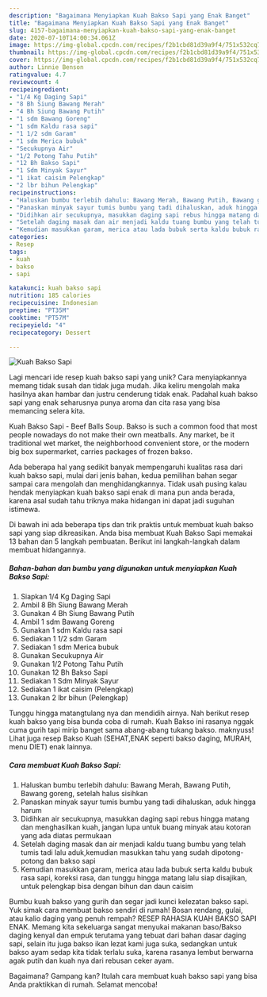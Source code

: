 ```yaml
---
description: "Bagaimana Menyiapkan Kuah Bakso Sapi yang Enak Banget"
title: "Bagaimana Menyiapkan Kuah Bakso Sapi yang Enak Banget"
slug: 4157-bagaimana-menyiapkan-kuah-bakso-sapi-yang-enak-banget
date: 2020-07-10T14:00:34.061Z
image: https://img-global.cpcdn.com/recipes/f2b1cbd81d39a9f4/751x532cq70/kuah-bakso-sapi-foto-resep-utama.jpg
thumbnail: https://img-global.cpcdn.com/recipes/f2b1cbd81d39a9f4/751x532cq70/kuah-bakso-sapi-foto-resep-utama.jpg
cover: https://img-global.cpcdn.com/recipes/f2b1cbd81d39a9f4/751x532cq70/kuah-bakso-sapi-foto-resep-utama.jpg
author: Linnie Benson
ratingvalue: 4.7
reviewcount: 4
recipeingredient:
- "1/4 Kg Daging Sapi"
- "8 Bh Siung Bawang Merah"
- "4 Bh Siung Bawang Putih"
- "1 sdm Bawang Goreng"
- "1 sdm Kaldu rasa sapi"
- "1 1/2 sdm Garam"
- "1 sdm Merica bubuk"
- "Secukupnya Air"
- "1/2 Potong Tahu Putih"
- "12 Bh Bakso Sapi"
- "1 Sdm Minyak Sayur"
- "1 ikat caisim Pelengkap"
- "2 lbr bihun Pelengkap"
recipeinstructions:
- "Haluskan bumbu terlebih dahulu: Bawang Merah, Bawang Putih, Bawang goreng, setelah halus sisihkan"
- "Panaskan minyak sayur tumis bumbu yang tadi dihaluskan, aduk hingga harum"
- "Didihkan air secukupnya, masukkan daging sapi rebus hingga matang dan menghasilkan kuah, jangan lupa untuk buang minyak atau kotoran yang ada diatas permukaan"
- "Setelah daging masak dan air menjadi kaldu tuang bumbu yang telah tumis tadi lalu aduk,kemudian masukkan tahu yang sudah dipotong-potong dan bakso sapi"
- "Kemudian masukkan garam, merica atau lada bubuk serta kaldu bubuk rasa sapi, koreksi rasa, dan tunggu hingga matang lalu siap disajikan, untuk pelengkap bisa dengan bihun dan daun caisim"
categories:
- Resep
tags:
- kuah
- bakso
- sapi

katakunci: kuah bakso sapi 
nutrition: 185 calories
recipecuisine: Indonesian
preptime: "PT35M"
cooktime: "PT57M"
recipeyield: "4"
recipecategory: Dessert

---
```



![Kuah Bakso Sapi](https://img-global.cpcdn.com/recipes/f2b1cbd81d39a9f4/751x532cq70/kuah-bakso-sapi-foto-resep-utama.jpg)

Lagi mencari ide resep kuah bakso sapi yang unik? Cara menyiapkannya memang tidak susah dan tidak juga mudah. Jika keliru mengolah maka hasilnya akan hambar dan justru cenderung tidak enak. Padahal kuah bakso sapi yang enak seharusnya punya aroma dan cita rasa yang bisa memancing selera kita.

Kuah Bakso Sapi - Beef Balls Soup. Bakso is such a common food that most people nowadays do not make their own meatballs. Any market, be it traditional wet market, the neighborhood convenient store, or the modern big box supermarket, carries packages of frozen bakso.

Ada beberapa hal yang sedikit banyak mempengaruhi kualitas rasa dari kuah bakso sapi, mulai dari jenis bahan, kedua pemilihan bahan segar sampai cara mengolah dan menghidangkannya. Tidak usah pusing kalau hendak menyiapkan kuah bakso sapi enak di mana pun anda berada, karena asal sudah tahu triknya maka hidangan ini dapat jadi suguhan istimewa.


Di bawah ini ada beberapa tips dan trik praktis untuk membuat kuah bakso sapi yang siap dikreasikan. Anda bisa membuat Kuah Bakso Sapi memakai 13 bahan dan 5 langkah pembuatan. Berikut ini langkah-langkah dalam membuat hidangannya.

<!--inarticleads1-->

##### Bahan-bahan dan bumbu yang digunakan untuk menyiapkan Kuah Bakso Sapi:

1. Siapkan 1/4 Kg Daging Sapi
1. Ambil 8 Bh Siung Bawang Merah
1. Gunakan 4 Bh Siung Bawang Putih
1. Ambil 1 sdm Bawang Goreng
1. Gunakan 1 sdm Kaldu rasa sapi
1. Sediakan 1 1/2 sdm Garam
1. Sediakan 1 sdm Merica bubuk
1. Gunakan Secukupnya Air
1. Gunakan 1/2 Potong Tahu Putih
1. Gunakan 12 Bh Bakso Sapi
1. Sediakan 1 Sdm Minyak Sayur
1. Sediakan 1 ikat caisim (Pelengkap)
1. Gunakan 2 lbr bihun (Pelengkap)


Tunggu hingga matangtulang nya dan mendidih airnya. Nah berikut resep kuah bakso yang bisa bunda coba di rumah. Kuah Bakso ini rasanya nggak cuma gurih tapi mirip banget sama abang-abang tukang bakso. maknyuss! Lihat juga resep Bakso Kuah (SEHAT,ENAK seperti bakso daging, MURAH, menu DIET) enak lainnya. 

<!--inarticleads2-->

##### Cara membuat Kuah Bakso Sapi:

1. Haluskan bumbu terlebih dahulu: Bawang Merah, Bawang Putih, Bawang goreng, setelah halus sisihkan
1. Panaskan minyak sayur tumis bumbu yang tadi dihaluskan, aduk hingga harum
1. Didihkan air secukupnya, masukkan daging sapi rebus hingga matang dan menghasilkan kuah, jangan lupa untuk buang minyak atau kotoran yang ada diatas permukaan
1. Setelah daging masak dan air menjadi kaldu tuang bumbu yang telah tumis tadi lalu aduk,kemudian masukkan tahu yang sudah dipotong-potong dan bakso sapi
1. Kemudian masukkan garam, merica atau lada bubuk serta kaldu bubuk rasa sapi, koreksi rasa, dan tunggu hingga matang lalu siap disajikan, untuk pelengkap bisa dengan bihun dan daun caisim


Bumbu kuah bakso yang gurih dan segar jadi kunci kelezatan bakso sapi. Yuk simak cara membuat bakso sendiri di rumah! Bosan rendang, gulai, atau kalio daging yang penuh rempah? RESEP RAHASIA KUAH BAKSO SAPI ENAK. Memang kita sekeluarga sangat menyukai makanan baso/Bakso daging kenyal dan empuk terutama yang tebuat dari bahan dasar daging sapi, selain itu juga bakso ikan lezat kami juga suka, sedangkan untuk bakso ayam sedap kita tidak terlalu suka, karena rasanya lembut berwarna agak putih dan kuah nya dari rebusan ceker ayam. 

Bagaimana? Gampang kan? Itulah cara membuat kuah bakso sapi yang bisa Anda praktikkan di rumah. Selamat mencoba!
